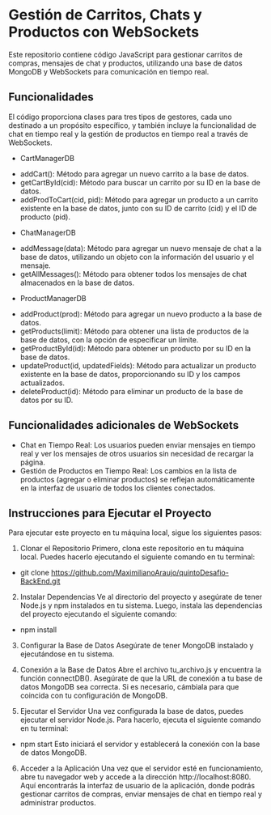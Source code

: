 # Gestión de Carritos, Chats y Productos con WebSockets
Este repositorio contiene código JavaScript para gestionar carritos de compras, mensajes de chat y productos, utilizando una base de datos MongoDB y WebSockets para comunicación en tiempo real.

## Funcionalidades
El código proporciona clases para tres tipos de gestores, cada uno destinado a un propósito específico, y también incluye la funcionalidad de chat en tiempo real y la gestión de productos en tiempo real a través de WebSockets.

* CartManagerDB
- addCart(): Método para agregar un nuevo carrito a la base de datos.
- getCartById(cid): Método para buscar un carrito por su ID en la base de datos.
- addProdToCart(cid, pid): Método para agregar un producto a un carrito existente en la base de datos, junto con su ID de carrito (cid) y el ID de producto (pid).

* ChatManagerDB
- addMessage(data): Método para agregar un nuevo mensaje de chat a la base de datos, utilizando un objeto con la información del usuario y el mensaje.
- getAllMessages(): Método para obtener todos los mensajes de chat almacenados en la base de datos.

* ProductManagerDB
- addProduct(prod): Método para agregar un nuevo producto a la base de datos.
- getProducts(limit): Método para obtener una lista de productos de la base de datos, con la opción de especificar un límite.
- getProductById(id): Método para obtener un producto por su ID en la base de datos.
- updateProduct(id, updatedFields): Método para actualizar un producto existente en la base de datos, proporcionando su ID y los campos actualizados.
- deleteProduct(id): Método para eliminar un producto de la base de datos por su ID.

## Funcionalidades adicionales de WebSockets
- Chat en Tiempo Real: Los usuarios pueden enviar mensajes en tiempo real y ver los mensajes de otros usuarios sin necesidad de recargar la página.
- Gestión de Productos en Tiempo Real: Los cambios en la lista de productos (agregar o eliminar productos) se reflejan automáticamente en la interfaz de usuario de todos los clientes conectados.

## Instrucciones para Ejecutar el Proyecto
Para ejecutar este proyecto en tu máquina local, sigue los siguientes pasos:

1. Clonar el Repositorio
Primero, clona este repositorio en tu máquina local. Puedes hacerlo ejecutando el siguiente comando en tu terminal:

- git clone <https://github.com/MaximilianoAraujo/quintoDesafio-BackEnd.git>

2. Instalar Dependencias
Ve al directorio del proyecto y asegúrate de tener Node.js y npm instalados en tu sistema. Luego, instala las dependencias del proyecto ejecutando el siguiente comando:

- npm install

3. Configurar la Base de Datos
Asegúrate de tener MongoDB instalado y ejecutándose en tu sistema.

4. Conexión a la Base de Datos
Abre el archivo tu_archivo.js y encuentra la función connectDB(). Asegúrate de que la URL de conexión a tu base de datos MongoDB sea correcta. Si es necesario, cámbiala para que coincida con tu configuración de MongoDB.

5. Ejecutar el Servidor
Una vez configurada la base de datos, puedes ejecutar el servidor Node.js. Para hacerlo, ejecuta el siguiente comando en tu terminal:

- npm start
Esto iniciará el servidor y establecerá la conexión con la base de datos MongoDB.

6. Acceder a la Aplicación
Una vez que el servidor esté en funcionamiento, abre tu navegador web y accede a la dirección http://localhost:8080. Aquí encontrarás la interfaz de usuario de la aplicación, donde podrás gestionar carritos de compras, enviar mensajes de chat en tiempo real y administrar productos.





